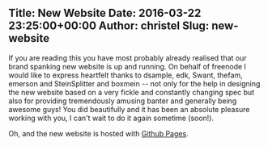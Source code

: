Title: New Website
Date: 2016-03-22 23:25:00+00:00
Author: christel
Slug: new-website
---
If you are reading this you have most probably already realised that our brand spanking new website is up and running. On behalf of freenode I would like to express heartfelt thanks to dsample, edk, Swant, thefam, emerson and SteinSplitter and boxmein -- not only for the help in designing the new website based on a very fickle and constantly changing spec but also for providing tremendously amusing banter and generally being awesome guys! You did beautifully and it has been an absolute pleasure working with you, I can't wait to do it again sometime (soon!). 

Oh, and the new website is hosted with [Github Pages](https://pages.github.com/). 
